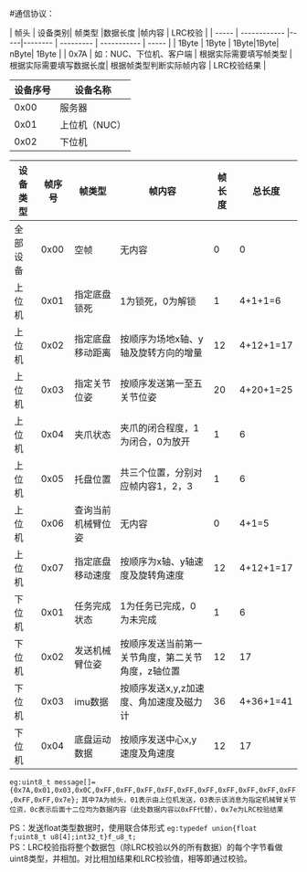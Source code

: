 #通信协议：

| 帧头 | 设备类别| 帧类型 |数据长度 |帧内容  | LRC校验     | 
| ----- | ------------ |-----|-------- | --------- | ----------- | ----- |
| 1Byte | 1Byte | 1Byte|1Byte| nByte| 1Byte  | 
| 0x7A  | 如：NUC、下位机、客户端 | 根据实际需要填写帧类型 |根据实际需要填写数据长度| 根据帧类型判断实际帧内容 | LRC校验结果 | 

| 设备序号 | 设备名称 |
| ------- | -------------|
|   0x00  |  服务器  |
|   0x01  |  上位机（NUC）  |
|   0x02  |  下位机  |


| 设备类型 | 帧序号  | 帧类型       | 帧内容                       | 帧长度 | 总长度       | 
|----|------|-----------|---------------------------|-----|-----------|
| 全部设备 | 0x00 | 空帧        | 无内容                       | 0   | 0         |
| 上位机 | 0x01 | 指定底盘锁死    | 1为锁死，0为解锁                 | 1   | 4+1+1=6   |
| 上位机 | 0x02 | 指定底盘移动距离  | 按顺序为场地x轴、y轴及旋转方向的增量       | 12  | 4+12+1=17 |
| 上位机 | 0x03 | 指定关节位姿    | 按顺序发送第一至五关节位姿             | 20  | 4+20+1=25 |
| 上位机 | 0x04 | 夹爪状态      | 夹爪的闭合程度，1为闭合，0为放开         | 1   | 6         |
| 上位机 | 0x05 | 托盘位置      | 共三个位置，分别对应帧内容1，2，3        | 1   | 6         |
| 上位机 | 0x06 | 查询当前机械臂位姿 | 无内容                       | 0   | 4+1=5     |
| 上位机 | 0x07 | 指定底盘移动速度  | 按顺序为x轴、y轴速度及旋转角速度         | 12  | 4+12+1=17 |
| 下位机 | 0x01 | 任务完成状态    | 1为任务已完成，0为未完成             | 1   | 6         |
| 下位机 | 0x02 | 发送机械臂位姿   | 按顺序发送当前第一关节角度，第二关节角度，z轴位置 | 12  | 17        |
| 下位机 | 0x03 | imu数据     | 按顺序发送x,y,z加速度、角加速度及磁力计    | 36  | 4+36+1=41 |
| 下位机 | 0x04 | 底盘运动数据    | 按顺序发送中心x,y速度及角速度          | 12  | 17        |

`eg:uint8_t message[]={0x7A,0x01,0x03,0x0C,0xFF,0xFF,0xFF,0xFF,0xFF,0xFF,0xFF,0xFF,0xFF,0xFF,0xFF,0xFF,0x7e};`
`其中7A为帧头，01表示由上位机发送，03表示该消息为指定机械臂关节位资，0c表示后面十二位均为数据内容（此处数据内容以0xFF代替），0x7e为LRC校验结果`

PS：发送float类型数据时，使用联合体形式 `eg:typedef union{float f;uint8_t u8[4];int32_t}f_u8_t;`  
PS：LRC校验指将整个数据包（除LRC校验以外的所有数据）的每个字节看做uint8类型，并相加。对比相加结果和LRC校验值，相等即通过校验。

